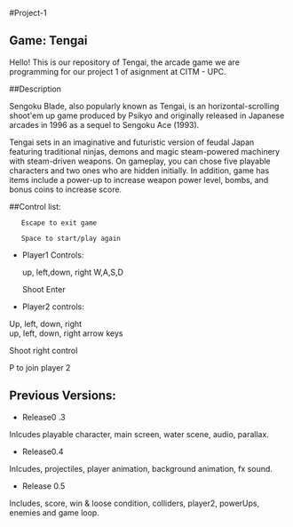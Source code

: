 #Project-1




## Game: Tengai

  Hello! This is our repository of Tengai, the arcade game we are programming for our project 1 of asignment at CITM - UPC.


##Description

Sengoku Blade, also popularly known as Tengai, is an horizontal-scrolling shoot'em up game produced by Psikyo and originally released in Japanese arcades in 1996 as a sequel to Sengoku Ace (1993).

Tengai sets in an imaginative and futuristic version of feudal Japan featuring traditional ninjas, demons and magic steam-powered machinery with steam-driven weapons. On gameplay, you can chose five playable characters and two ones who are hidden initially. In addition, game has items include a power-up to increase weapon power level, bombs, and bonus coins to increase score.


##Control list:


       Escape to exit game
 
       Space to start/play again

 * Player1 Controls:
  
    up, left,down, right  W,A,S,D
   
    Shoot Enter


 * Player2 controls:

 Up, left, down, right     
up, left, down, right arrow keys

 Shoot  right control
 
 P to join player 2


## Previous Versions:

* Release0 .3

 Inlcudes playable character, main screen,  water scene, 
audio, parallax.

* Release0.4

 Inlcudes,  projectiles, player animation, background animation, fx sound.

* Release 0.5

 Includes, score, win & loose condition, colliders, player2, powerUps, enemies and game loop.

